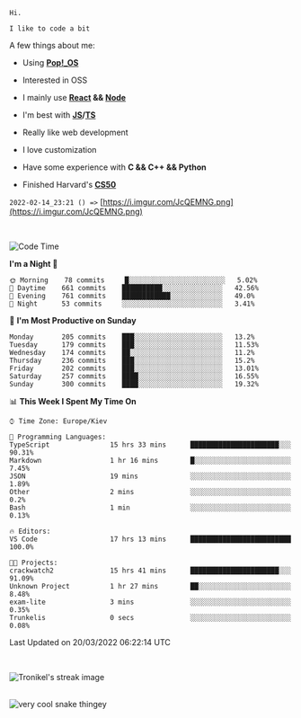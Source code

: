```
Hi.

I like to code a bit
```

A few things about me:

-   Using **[Pop!\_OS](https://pop.system76.com/)**

-   Interested in OSS

-   I mainly use **[React](https://reactjs.org/) && [Node](https://nodejs.org/en/)**

-   I'm best with **[JS](https://www.javascript.com/)/[TS](https://www.typescriptlang.org/)**

-   Really like web development

-   I love customization

-   Have some experience with **C && C++ && Python**

-   Finished Harvard's **[CS50](https://cs50.harvard.edu)**

`2022-02-14_23:21 () =>` [https://i.imgur.com/JcQEMNG.png](https://i.imgur.com/JcQEMNG.png)

<br>

<!--START_SECTION:waka-->
![Code Time](http://img.shields.io/badge/Code%20Time-438%20hrs%2056%20mins-blue)

**I'm a Night 🦉** 

```text
🌞 Morning    78 commits     █░░░░░░░░░░░░░░░░░░░░░░░░   5.02% 
🌆 Daytime    661 commits    ██████████░░░░░░░░░░░░░░░   42.56% 
🌃 Evening    761 commits    ████████████░░░░░░░░░░░░░   49.0% 
🌙 Night      53 commits     ░░░░░░░░░░░░░░░░░░░░░░░░░   3.41%

```
📅 **I'm Most Productive on Sunday** 

```text
Monday       205 commits    ███░░░░░░░░░░░░░░░░░░░░░░   13.2% 
Tuesday      179 commits    ███░░░░░░░░░░░░░░░░░░░░░░   11.53% 
Wednesday    174 commits    ██░░░░░░░░░░░░░░░░░░░░░░░   11.2% 
Thursday     236 commits    ███░░░░░░░░░░░░░░░░░░░░░░   15.2% 
Friday       202 commits    ███░░░░░░░░░░░░░░░░░░░░░░   13.01% 
Saturday     257 commits    ████░░░░░░░░░░░░░░░░░░░░░   16.55% 
Sunday       300 commits    ████░░░░░░░░░░░░░░░░░░░░░   19.32%

```


📊 **This Week I Spent My Time On** 

```text
⌚︎ Time Zone: Europe/Kiev

💬 Programming Languages: 
TypeScript               15 hrs 33 mins      ██████████████████████░░░   90.31% 
Markdown                 1 hr 16 mins        █░░░░░░░░░░░░░░░░░░░░░░░░   7.45% 
JSON                     19 mins             ░░░░░░░░░░░░░░░░░░░░░░░░░   1.89% 
Other                    2 mins              ░░░░░░░░░░░░░░░░░░░░░░░░░   0.2% 
Bash                     1 min               ░░░░░░░░░░░░░░░░░░░░░░░░░   0.13%

🔥 Editors: 
VS Code                  17 hrs 13 mins      █████████████████████████   100.0%

🐱‍💻 Projects: 
crackwatch2              15 hrs 41 mins      ██████████████████████░░░   91.09% 
Unknown Project          1 hr 27 mins        ██░░░░░░░░░░░░░░░░░░░░░░░   8.48% 
exam-lite                3 mins              ░░░░░░░░░░░░░░░░░░░░░░░░░   0.35% 
Trunkelis                0 secs              ░░░░░░░░░░░░░░░░░░░░░░░░░   0.08%

```


 Last Updated on 20/03/2022 06:22:14 UTC
<!--END_SECTION:waka-->

<br>

<p><img align="center" src="https://github-readme-streak-stats.herokuapp.com/?user=Trunkelis&theme=dark" alt="Tronikel's streak image" /></p>

<br>

<img title="" src="https://raw.githubusercontent.com/Trunkelis/Trunkelis/output/github-contribution-grid-snake.svg" alt="very cool snake thingey" data-align="left">
